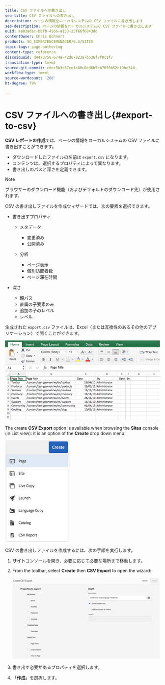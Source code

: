 ```yaml
---
title: CSV ファイルへの書き出し
seo-title: CSV ファイルへの書き出し
description: ページの情報をローカルシステムの CSV ファイルに書き出します
seo-description: ページの情報をローカルシステムの CSV ファイルに書き出します
uuid: aa03adac-bbfb-4566-a153-25fe6f6843dd
contentOwner: Chris Bohnert
products: SG_EXPERIENCEMANAGER/6.4/SITES
topic-tags: page-authoring
content-type: reference
discoiquuid: d4473758-674a-42d6-923a-b536f7f9c1f7
translation-type: tm+mt
source-git-commit: cdec5b3c57ce1c80c0ed6b5cb7650b52cf9bc340
workflow-type: tm+mt
source-wordcount: '206'
ht-degree: 79%

---
```



# CSV ファイルへの書き出し{#export-to-csv}

**CSV レポートの作成**&#x200B;では、ページの情報をローカルシステムの CSV ファイルに書き出すことができます。

* ダウンロードしたファイルの名前は `export.csv` になります。
* コンテンツは、選択するプロパティによって異なります。
* 書き出しのパスと深さを定義できます。

>[!NOTE]
>
>ブラウザーのダウンロード機能（およびデフォルトのダウンロード先）が使用されます。

CSV の書き出しファイルを作成ウィザードでは、次の要素を選択できます。

* 書き出すプロパティ

   * メタデータ

      * 変更済み
      * 公開済み
   * 分析

      * ページ表示
      * 個別訪問者数
      * ページ滞在時間


* 深さ

   * 親パス
   * 直属の子要素のみ
   * 追加の子のレベル
   * レベル

生成された `export.csv` ファイルは、Excel（または互換性のあるその他のアプリケーション）で開くことができます。

![chlimage_1-58](assets/chlimage_1-58.png)

The create **CSV Export** option is available when browsing the **Sites** console (in List view): it is an option of the **Create** drop down menu:

![screen_shot_2018-03-21at154719](assets/screen_shot_2018-03-21at154719.png)

CSV の書き出しファイルを作成するには、次の手順を実行します。

1. **サイト**&#x200B;コンソールを開き、必要に応じて必要な場所まで移動します。
1. From the toolbar, select **Create** then **CSV Export** to open the wizard:

   ![screen_shot_2018-03-21at154758](assets/screen_shot_2018-03-21at154758.png)

1. 書き出す必要があるプロパティを選択します。
1. 「**作成**」を選択します。

